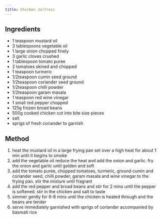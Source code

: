 ```yaml
---
title: Chicken Jalfrezi
---
```


## Ingredients

-   1 teaspoon mustard oil
-   3 tablespoons vegetable oil
-   1 large onion chopped finely
-   3 garlic cloves crushed
-   1 tablespoon tomato puree
-   2 tomatoes skined and chopped
-   1 teaspoon turmeric
-   1/2teaspoon cumin seed ground
-   1/2teaspoon coriander seed ground
-   1/2teaspoon chilli powder
-   1/2teaspoon garam masala
-   1 teaspoon red wine vinegar
-   1 small red pepper chopped
-   125g frozen broad beans
-   500g cooked chicken cut into bite size pieces
-   salt
-   sprigs of fresh coriander to garnish

## Method

1.  heat the mustard oil in a large frying pan set over a high heat for about 1 min until it begins to smoke
2.  add the vegetable oil reduce the heat and add the onion and garlic. fry the onion and garlic until golden and soft
3.  add the tomato puree, chopped tomatoes, turmeric, ground cumin and coriander seed, chilli powder, garam masala and wine vinegar to the frying pan. stir the mixture until fragrant
4.  add the red pepper and broad beans and stir for 2 mins until the pepper is softened. stir in the chicken and salt to taste
5.  simmer gently for 6-8 mins until the chicken is heated through and the beans are tender
6.  serve immediately garnished with sprigs of coriander accompanied by basmati rice
